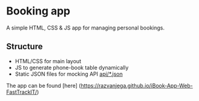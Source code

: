 # Booking app

A simple HTML, CSS & JS app for managing personal bookings.

## Structure

- HTML/CSS for main layout
- JS to generate phone-book table dynamically
- Static JSON files for mocking API [api/*.json](api/list.json)

The app can be found [here] (https://razvanjega.github.io/iBook-App-Web-FastTrackIT/)
